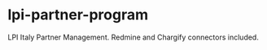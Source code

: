 lpi-partner-program
===================

LPI Italy Partner Management. Redmine and Chargify connectors included.
